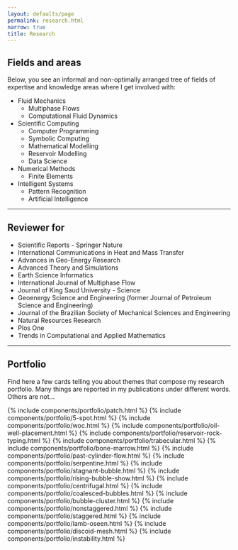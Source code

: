 ```yaml
---
layout: defaults/page
permalink: research.html
narrow: true
title: Research
---
```

## Fields and areas

Below, you see an informal and non-optimally arranged tree of fields of expertise and knowledge areas where I get involved with:

- Fluid Mechanics
	- Multiphase Flows
	- Computational Fluid Dynamics
- Scientific Computing 
	- Computer Programming
	- Symbolic Computing
	- Mathematical Modelling
	- Reservoir Modelling
	- Data Science
- Numerical Methods
	- Finite Elements
- Intelligent Systems
	- Pattern Recognition	
	- Artificial Intelligence

---
## Reviewer for

- Scientific Reports - Springer Nature
- International Communications in Heat and Mass Transfer
- Advances in Geo-Energy Research
- Advanced Theory and Simulations
- Earth Science Informatics 
- International Journal of Multiphase Flow
- Journal of King Saud University - Science
- Geoenergy Science and Engineering (former Journal of Petroleum Science and Engineering)
- Journal of the Brazilian Society of Mechanical Sciences and Engineering
- Natural Resources Research
- Plos One
- Trends in Computational and Applied Mathematics

---
## Portfolio

Find here a few cards telling you about themes that compose my research portfolio. Many things are reported in my publications under different words. Others are not...

<!-- Arranged in reversed order in time --> 
<div class="card-columns">
{% include components/portfolio/patch.html %}
{% include components/portfolio/5-spot.html %}
{% include components/portfolio/woc.html %}
{% include components/portfolio/oil-well-placement.html %}
{% include components/portfolio/reservoir-rock-typing.html %}
{% include components/portfolio/trabecular.html %}
{% include components/portfolio/bone-marrow.html %}
{% include components/portfolio/past-cylinder-flow.html %}
{% include components/portfolio/serpentine.html %}
{% include components/portfolio/stagnant-bubble.html %}
{% include components/portfolio/rising-bubble-show.html %}
{% include components/portfolio/centrifugal.html %}
{% include components/portfolio/coalesced-bubbles.html %}
{% include components/portfolio/bubble-cluster.html %}
{% include components/portfolio/nonstaggered.html %}
{% include components/portfolio/staggered.html %}
{% include components/portfolio/lamb-oseen.html %}
{% include components/portfolio/discoid-mesh.html %}
{% include components/portfolio/instability.html %}
</div>
